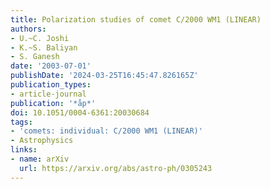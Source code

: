 ```yaml
---
title: Polarization studies of comet C/2000 WM1 (LINEAR)
authors:
- U.~C. Joshi
- K.~S. Baliyan
- S. Ganesh
date: '2003-07-01'
publishDate: '2024-03-25T16:45:47.826165Z'
publication_types:
- article-journal
publication: '*åp*'
doi: 10.1051/0004-6361:20030684
tags:
- 'comets: individual: C/2000 WM1 (LINEAR)'
- Astrophysics
links:
- name: arXiv
  url: https://arxiv.org/abs/astro-ph/0305243
---
```

